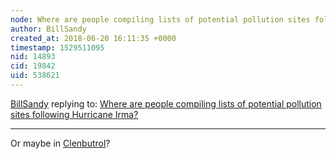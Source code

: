 ```yaml
---
node: Where are people compiling lists of potential pollution sites following Hurricane Irma?
author: BillSandy
created_at: 2018-06-20 16:11:35 +0000
timestamp: 1529511095
nid: 14893
cid: 19842
uid: 538621
---
```




[BillSandy](../profile/BillSandy) replying to: [Where are people compiling lists of potential pollution sites following Hurricane Irma?](../notes/stevie/09-14-2017/where-are-people-compiling-lists-of-potential-pollution-sites-following-hurricane-irma)

----
Or maybe in <a href=https://mymusclepal.com/clenbutrol-clenbuterol/>Clenbutrol</a>?